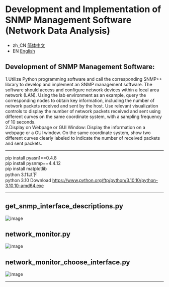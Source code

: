 # Development and Implementation of SNMP Management Software (Network Data Analysis)
- zh_CN [简体中文](README.md)
-   EN  [English](README_EN.md)
## Development of SNMP Management Software:

1.Utilize Python programming software and call the corresponding SNMP++ library to develop and implement an SNMP management software.
The software should access and configure network devices within a local area network (LAN).
Using the lab environment as an example, query the corresponding nodes to obtain key information, including the number of network packets received and sent by the host.
Use relevant visualization controls to display the number of network packets received and sent using different curves on the same coordinate system, with a sampling frequency of 10 seconds.   
2.Display on Webpage or GUI Window:
Display the information on a webpage or a GUI window.
On the same coordinate system, show two different curves clearly labeled to indicate the number of received packets and sent packets.

---

pip install pyasn1==0.4.8   
pip install pysnmp==4.4.12   
pip install matplotlib   
python 3.11以下   
python 3.10 Download https://www.python.org/ftp/python/3.10.10/python-3.10.10-amd64.exe</p>

---

## get_snmp_interface_descriptions.py
![image](https://github.com/user-attachments/assets/13a683a7-c59a-4c32-832f-16de2a62cf0c)

## network_monitor.py   
![image](https://github.com/user-attachments/assets/7abf44a8-64ca-4562-bb16-664b7fbd7889)   

## network_monitor_choose_interface.py   
![image](https://github.com/user-attachments/assets/fa90ddb1-1ae3-41f8-99a5-4f3b1b549e93)   

---
